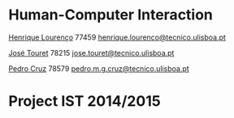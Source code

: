 # Human-Computer Interaction

[Henrique Lourenço](https://github.com/henrique93) 77459 henrique.lourenco@tecnico.ulisboa.pt

[José Touret](https://github.com/migueltouret) 78215 jose.touret@tecnico.ulisboa.pt

[Pedro Cruz](https://github.com/pedrocruz27) 78579 pedro.m.g.cruz@tecnico.ulisboa.pt

# Project IST 2014/2015
